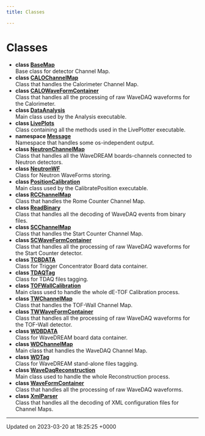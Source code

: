 ```yaml
---
title: Classes

---
```


# Classes




* **class [BaseMap](/Classes/classBaseMap.md)** <br>Base class for detector Channel Map. 
* **class [CALOChannelMap](/Classes/classCALOChannelMap.md)** <br>Class that handles the Calorimeter Channel Map. 
* **class [CALOWaveFormContainer](/Classes/classCALOWaveFormContainer.md)** <br>Class that handles all the processing of raw WaveDAQ waveforms for the Calorimeter. 
* **class [DataAnalysis](/Classes/classDataAnalysis.md)** <br>Main class used by the Analysis executable. 
* **class [LivePlots](/Classes/classLivePlots.md)** <br>Class containing all the methods used in the LivePlotter executable. 
* **namespace [Message](/Namespaces/namespaceMessage.md)** <br>Namespace that handles some os-independent output. 
* **class [NeutronChannelMap](/Classes/classNeutronChannelMap.md)** <br>Class that handles all the WaveDREAM boards-channels connected to Neutron detectors. 
* **class [NeutronWF](/Classes/classNeutronWF.md)** <br>Class for Neutron WaveForms storing. 
* **class [PositionCalibration](/Classes/classPositionCalibration.md)** <br>Main class used by the CalibratePosition executable. 
* **class [RCChannelMap](/Classes/classRCChannelMap.md)** <br>Class that handles the Rome Counter Channel Map. 
* **class [ReadBinary](/Classes/classReadBinary.md)** <br>Class that handles all the decoding of WaveDAQ events from binary files. 
* **class [SCChannelMap](/Classes/classSCChannelMap.md)** <br>Class that handles the Start Counter Channel Map. 
* **class [SCWaveFormContainer](/Classes/classSCWaveFormContainer.md)** <br>Class that handles all the processing of raw WaveDAQ waveforms for the Start Counter detector. 
* **class [TCBDATA](/Classes/classTCBDATA.md)** <br>Class for Trigger Concentrator Board data container. 
* **class [TDAQTag](/Classes/classTDAQTag.md)** <br>Class for TDAQ files tagging. 
* **class [TOFWallCalibration](/Classes/classTOFWallCalibration.md)** <br>Main class used to handle the whole dE-TOF Calibration process. 
* **class [TWChannelMap](/Classes/classTWChannelMap.md)** <br>Class that handles the TOF-Wall Channel Map. 
* **class [TWWaveFormContainer](/Classes/classTWWaveFormContainer.md)** <br>Class that handles all the processing of raw WaveDAQ waveforms for the TOF-Wall detector. 
* **class [WDBDATA](/Classes/classWDBDATA.md)** <br>Class for WaveDREAM board data container. 
* **class [WDChannelMap](/Classes/classWDChannelMap.md)** <br>Main class that handles the WaveDAQ Channel Map. 
* **class [WDTag](/Classes/classWDTag.md)** <br>Class for WaveDREAM stand-alone files tagging. 
* **class [WaveDaqReconstruction](/Classes/classWaveDaqReconstruction.md)** <br>Main class used to handle the whole Reconstruction process. 
* **class [WaveFormContainer](/Classes/classWaveFormContainer.md)** <br>Class that handles all the processing of raw WaveDAQ waveforms. 
* **class [XmlParser](/Classes/classXmlParser.md)** <br>Class that handles all the decoding of XML configuration files for Channel Maps. 



-------------------------------

Updated on 2023-03-20 at 18:25:25 +0000
